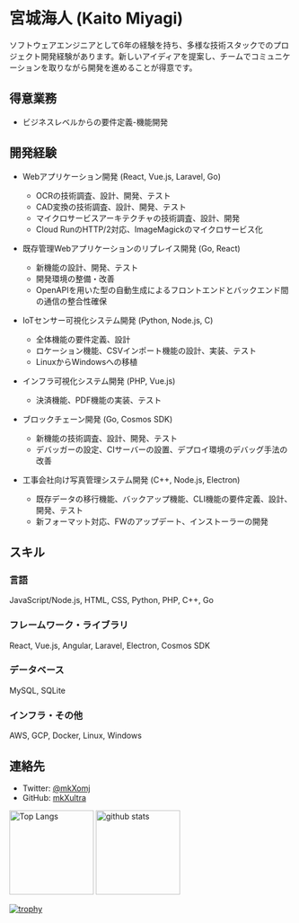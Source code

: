# 宮城海人 (Kaito Miyagi)

ソフトウェアエンジニアとして6年の経験を持ち、多様な技術スタックでのプロジェクト開発経験があります。新しいアイディアを提案し、チームでコミュニケーションを取りながら開発を進めることが得意です。

## 得意業務

- ビジネスレベルからの要件定義-機能開発

## 開発経験

- Webアプリケーション開発 (React, Vue.js, Laravel, Go)
  - OCRの技術調査、設計、開発、テスト
  - CAD変換の技術調査、設計、開発、テスト
  - マイクロサービスアーキテクチャの技術調査、設計、開発
  - Cloud RunのHTTP/2対応、ImageMagickのマイクロサービス化

- 既存管理Webアプリケーションのリプレイス開発 (Go, React)
  - 新機能の設計、開発、テスト
  - 開発環境の整備・改善
  - OpenAPIを用いた型の自動生成によるフロントエンドとバックエンド間の通信の整合性確保

- IoTセンサー可視化システム開発 (Python, Node.js, C)
  - 全体機能の要件定義、設計
  - ロケーション機能、CSVインポート機能の設計、実装、テスト
  - LinuxからWindowsへの移植

- インフラ可視化システム開発 (PHP, Vue.js)  
  - 決済機能、PDF機能の実装、テスト

- ブロックチェーン開発 (Go, Cosmos SDK)
  - 新機能の技術調査、設計、開発、テスト
  - デバッガーの設定、CIサーバーの設置、デプロイ環境のデバッグ手法の改善

- 工事会社向け写真管理システム開発 (C++, Node.js, Electron)
  - 既存データの移行機能、バックアップ機能、CLI機能の要件定義、設計、開発、テスト
  - 新フォーマット対応、FWのアップデート、インストーラーの開発

## スキル

### 言語

JavaScript/Node.js, HTML, CSS, Python, PHP, C++, Go

### フレームワーク・ライブラリ

React, Vue.js, Angular, Laravel, Electron, Cosmos SDK  

### データベース

MySQL, SQLite

### インフラ・その他

AWS, GCP, Docker, Linux, Windows 


## 連絡先

- Twitter: [@mkXomj](https://x.com/mkXomj)
- GitHub: [mkXultra](https://github.com/mkXultra)


<!--
**mkXultra/mkXultra** is a ✨ _special_ ✨ repository because its `README.md` (this file) appears on your GitHub profile.

Here are some ideas to get you started:

- 🔭 I’m currently working on ...
- 🌱 I’m currently learning ...
- 👯 I’m looking to collaborate on ...
- 🤔 I’m looking for help with ...
- 💬 Ask me about ...
- 📫 How to reach me: ...
- 😄 Pronouns: ...
- ⚡ Fun fact: ...
-->


<p align="left"> 
  <img alt="Top Langs" height="150px" src="https://github-readme-stats.vercel.app/api/top-langs/?username=mkXultra&layout=compact&show_icons=true&theme=onedark" />
  <img alt="github stats" height="150px" src="https://github-readme-stats.vercel.app/api?username=mkXultra&theme=onedark&show_icons=ture" />
</p>

[![trophy](https://github-profile-trophy.vercel.app/?username=mkXultra&theme=onedark&column=7)](https://github.com/ryo-ma/github-profile-trophy)
